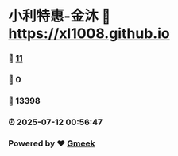 # 小利特惠-金沐 :link: https://xl1008.github.io 
### :page_facing_up: [11](https://xl1008.github.io/tag.html) 
### :speech_balloon: 0 
### :hibiscus: 13398 
### :alarm_clock: 2025-07-12 00:56:47 
### Powered by :heart: [Gmeek](https://github.com/Meekdai/Gmeek)

